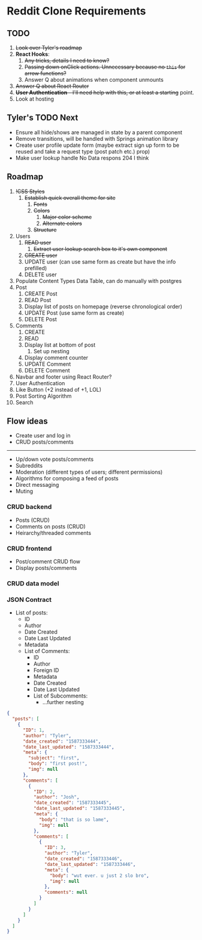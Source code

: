 # Reddit Clone Requirements

## TODO

1. ~~Look over Tyler's roadmap~~
2. **React Hooks**:
   1. ~~Any tricks, details I need to know?~~
   2. ~~Passing down onClick actions. Unnecessary because no `this` for arrow functions?~~
   3. Answer Q about animations when component unmounts
3. ~~Answer Q about React Router~~
4. ~~**User Authentication** - I'll need help with this, or at least a starting~~ point.
5. Look at hosting

## Tyler's TODO Next

- Ensure all hide/shows are managed in state by a parent component
- Remove transitions, will be handled with Springs animation library
- Create user profile update form (maybe extract sign up form to be reused and take a request type (post patch etc.) prop)
- Make user lookup handle No Data respons 204 I think

## Roadmap

  1. ~~!CSS Styles~~
     1. ~~Establish quick overall theme for site~~
        1. ~~Fonts~~
        2. ~~Colors~~
           1. ~~Major color scheme~~
           2. ~~Alternate colors~~
        3. ~~Structure~~
  2. Users
     1. ~~READ user~~
        1. ~~Extract user lookup search box to it's own component~~
     2. ~~CREATE user~~
     3. UPDATE user (can use same form as create but have the info prefilled)
     4. DELETE user
  3. Populate Content Types Data Table, can do manually with postgres
  4. Post
     1. CREATE Post
     2. READ Post
     3. Display list of posts on homepage (reverse chronological order)
     4. UPDATE Post (use same form as create)
     5. DELETE Post
  5. Comments
     1. CREATE
     2. READ
     3. Display list at bottom of post
        1. Set up nesting
     4. Display comment counter
     5. UPDATE Comment
     6. DELETE Comment
  6. Navbar and footer using React Router?
  7. User Authentication
  8. Like Button (+2 instead of +1, LOL)
  9. Post Sorting Algorithm
  10. Search
  
## Flow ideas

- Create user and log in
- CRUD posts/comments
-----
- Up/down vote posts/comments
- Subreddits
- Moderation (different types of users; different permissions)
- Algorithms for composing a feed of posts
- Direct messaging
- Muting

### CRUD backend

- Posts (CRUD)
- Comments on posts (CRUD)
- Heirarchy/threaded comments

### CRUD frontend

- Post/comment CRUD flow
- Display posts/comments

### CRUD data model

### JSON Contract

- List of posts:
  - ID
  - Author
  - Date Created
  - Date Last Updated
  - Metadata
  - List of Comments:
    - ID
    - Author
    - Foreign ID
    - Metadata
    - Date Created
    - Date Last Updated
    - List of Subcomments:
      - ...further nesting

```JSON
{
  "posts": [
    {
      "ID": 1,
      "author": "Tyler",
      "date_created": "1587333444",
      "date_last_updated": "1587333444",
      "meta": {
        "subject": "first",
        "body": "first post!",
        "img": null
      },
      "comments": [
        {
          "ID": 2,
          "author": "Josh",
          "date_created": "1587333445",
          "date_last_updated": "1587333445",
          "meta": {
            "body": "that is so lame",
            "img": null
          },
          "comments": [
            {
              "ID": 3,
              "author": "Tyler",
              "date_created": "1587333446",
              "date_last_updated": "1587333446",
              "meta": {
                "body": "wut ever. u just 2 slo bro",
                "img": null
              },
              "comments": null
            }
          ]
        }
      ]
    }
  ]
}
```